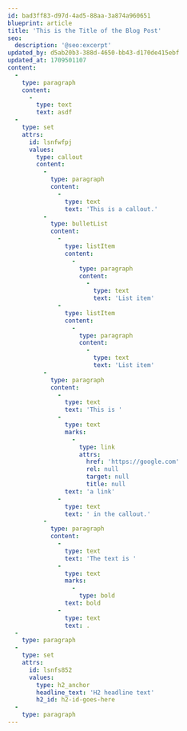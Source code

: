 ```yaml
---
id: bad3ff83-d97d-4ad5-88aa-3a874a960651
blueprint: article
title: 'This is the Title of the Blog Post'
seo:
  description: '@seo:excerpt'
updated_by: d5ab20b3-388d-4650-bb43-d170de415ebf
updated_at: 1709501107
content:
  -
    type: paragraph
    content:
      -
        type: text
        text: asdf
  -
    type: set
    attrs:
      id: lsnfwfpj
      values:
        type: callout
        content:
          -
            type: paragraph
            content:
              -
                type: text
                text: 'This is a callout.'
          -
            type: bulletList
            content:
              -
                type: listItem
                content:
                  -
                    type: paragraph
                    content:
                      -
                        type: text
                        text: 'List item'
              -
                type: listItem
                content:
                  -
                    type: paragraph
                    content:
                      -
                        type: text
                        text: 'List item'
          -
            type: paragraph
            content:
              -
                type: text
                text: 'This is '
              -
                type: text
                marks:
                  -
                    type: link
                    attrs:
                      href: 'https://google.com'
                      rel: null
                      target: null
                      title: null
                text: 'a link'
              -
                type: text
                text: ' in the callout.'
          -
            type: paragraph
            content:
              -
                type: text
                text: 'The text is '
              -
                type: text
                marks:
                  -
                    type: bold
                text: bold
              -
                type: text
                text: .
  -
    type: paragraph
  -
    type: set
    attrs:
      id: lsnfs852
      values:
        type: h2_anchor
        headline_text: 'H2 headline text'
        h2_id: h2-id-goes-here
  -
    type: paragraph
---
```

